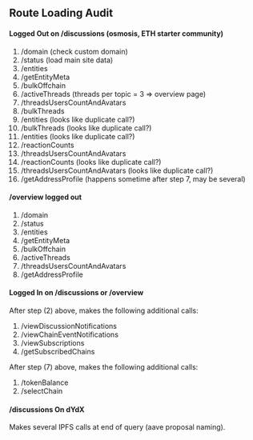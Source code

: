 ## Route Loading Audit


#### Logged Out on /discussions (osmosis, ETH starter community)



1. /domain (check custom domain)
2. /status (load main site data)
3. /entities
4. /getEntityMeta
5. /bulkOffchain
6. /activeThreads (threads per topic = 3 => overview page)
7. /threadsUsersCountAndAvatars
8. /bulkThreads
9. /entities (looks like duplicate call?)
10. /bulkThreads (looks like duplicate call?)
11. /entities (looks like duplicate call?)
12. /reactionCounts
13. /threadsUsersCountAndAvatars
14. /reactionCounts (looks like duplicate call?)
15. /threadsUsersCountAndAvatars (looks like duplicate call?)
16. /getAddressProfile (happens sometime after step 7, may be several)


#### /overview logged out



1. /domain
2. /status
3. /entities
4. /getEntityMeta
5. /bulkOffchain
6. /activeThreads
7. /threadsUsersCountAndAvatars
8. /getAddressProfile


#### Logged In on /discussions or /overview

After step (2) above, makes the following additional calls:



1. /viewDiscussionNotifications
2. /viewChainEventNotifications
3. /viewSubscriptions
4. /getSubscribedChains

After step (7) above, makes the following additional calls:



1. /tokenBalance
2. /selectChain


#### /discussions On dYdX

Makes several IPFS calls at end of query (aave proposal naming).
